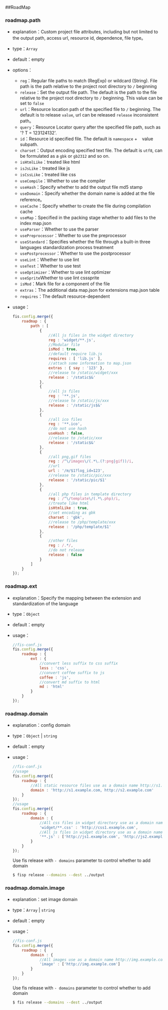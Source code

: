 ##RoadMap

### roadmap.path

* explanation：Custom project file attributes, including but not limited to the output path, access url, resource id, dependence, file type。
* type：``Array``
* default：empty
* options：
    * ``reg``：Regular file paths to match (RegExp) or wildcard (String). File path is the path relative to the project root directory to `` / `` beginning
    * ``release``：Set the output file path. The default is the path to the file relative to the project root directory to `` / `` beginning. This value can be set to `` false ``
    * ``url``：Resource location path of the specified file to `` / `` beginning. The default is to release `` value ``, url can be released `` release `` inconsistent path。
    * ``query``：Resource Locator query after the specified file path, such as '? T = 123124132'.
    * ``id``：Resource id specified file. The default is `` namespace `` + `` `` value subpath.
    * ``charset``：Output encoding specified text file. The default is `` utf8 ``, can be formulated as a `` gbk `` or `` gb2312 `` and so on.
    * ``isHtmlLike``：treated like html
    * ``isJsLike``：treated like js
    * ``isCssLike``：treated like css
    * ``useCompile``：Whether to use the compiler
    * ``useHash``：Specify whether to add the output file md5 stamp
    * ``useDomain``：Specify whether the domain name is added at the file reference。
    * ``useCache``：Specify whether to create the file during compilation cache
    * ``useMap``：Specified in the packing stage whether to add files to the index map.json
    * ``useParser``：Whether to use the parser
    * ``usePreprocessor``：Whether to use the preprocessor
    * ``useStandard``：Specifies whether the file through a built-in three languages ​​standardization process treatment
    * ``usePostprocessor``：Whether to use the postprocessor
    * ``useLint``：Whether to use lint
    * ``useTest``：Whether to use test
    * ``useOptimizer``：Whether to use lint optimizer
    * ``useSprite``Whether to use lint csssprite
    * ``isMod``：Mark file for a component of the file
    * ``extras``：The additional data map.json for extensions map.json table
    * ``requires``：The default resource-dependent
* usage：

    ```javascript
    fis.config.merge({
        roadmap : {
            path : [
                {
                    //All js files in the widget directory
                    reg : 'widget/**.js',
                    //Modular file
                    isMod : true,
                    //default require lib.js
                    requires : [ 'lib.js' ],
                    //attach some information to map.json
                    extras : { say : '123' },
                    //release to /static/widget/xxx
                    release : '/static$&'
                },
                {
                    //all js files
                    reg : '**.js',
                    //release to /static/js/xxx
                    release : '/static/js$&'
                },
                {
                    //all ico files
                    reg : '**.ico',
                    //do not use hash
                    useHash : false,
                    //release to /static/xxx
                    release : '/static$&'
                },
                {
                    //all png,gif files
                    reg : /^\/images\/(.*\.(?:png|gif))/i,
                    //url
                    url : '/m/$1?log_id=123',
                    //release to /static/pic/xxx
                    release : '/static/pic/$1'
                },
                {
                    //all php files in template directory
                    reg : /^\/template\/(.*\.php)/i,
                    //treate like html
                    isHtmlLike : true,
                    //set encoding as gbk
                    charset : 'gbk',
                    //release to /php/template/xxx
                    release : '/php/template/$1'
                },
                {
                    //other files
                    reg : /.*/,
                    //do not release
                    release : false
                }
            ]
        }
    });
    ```

### roadmap.ext

* explanation：Specify the mapping between the extension and standardization of the language
* type：``Object``
* default：empty
* usage：

    ```javascript
    //fis-conf.js
    fis.config.merge({
        roadmap : {
            ext : {
                //convert less suffix to css suffix
                less : 'css',
                //convert coffee suffix to js
                coffee : 'js',
                //convert md suffix to html
                md : 'html'
            }
        }
    });
    ```

### roadmap.domain

* explanation：config domain
* type：``Object`` | ``string``
* default：empty
* usage：
    ```javascript
    //fis-conf.js
    //usage
    fis.config.merge({
        roadmap : {
            //All static resource files use as a domain name http://s1.example.com or http://s2.example.com
            domain : 'http://s1.example.com, http://s2.example.com'
        }
    });
    //usage
    fis.config.merge({
        roadmap : {
            domain : {
                //All css files in widget directory use as a domain name http://css1.example.com
                'widget/**.css' : 'http://css1.example.com',
                //All js files in widget directory use as a domain name http://css1.example.com
                '**.js' : ['http://js1.example.com', 'http://js2.example.com']
            }
        }
    });
    ```

	Use fis release with `` - domains `` parameter to control whether to add domain

    ```bash
    $ fisp release --domains --dest ../output
    ```

### roadmap.domain.image

* explanation：set image domain
* type：``Array`` | ``string``
* default：empty
* usage：
    ```javascript
    //fis-conf.js
    fis.config.merge({
        roadmap : {
            domain : {
                //All images use as a domain name http://img.example.com
                'image' : ['http://img.example.com']
            }
        }
    });
    ```
    Use fis release with `` - domains `` parameter to control whether to add domain

    ```bash
    $ fis release --domains --dest ../output
    ```